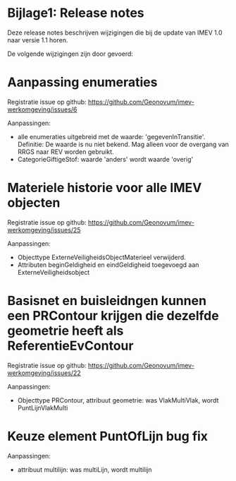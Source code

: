 Bijlage1: Release notes
========

Deze release notes beschrijven wijzigingen die bij de update van IMEV 1.0 naar versie 1.1 horen.


De volgende wijzigingen zijn door gevoerd:

# Aanpassing enumeraties

Registratie issue op github: https://github.com/Geonovum/imev-werkomgeving/issues/6

Aanpassingen:
- alle enumeraties uitgebreid met de waarde: 'gegevenInTransitie'. Definitie: De waarde is nu niet bekend. Mag alleen voor de overgang van RRGS naar REV worden gebruikt.  
- CategorieGiftigeStof: waarde 'anders' wordt waarde 'overig'

# Materiele historie voor alle IMEV objecten

Registratie issue op github: https://github.com/Geonovum/imev-werkomgeving/issues/25

Aanpassingen:
- Objecttype ExterneVeiligheidsObjectMaterieel verwijderd.
- Attributen beginGeldigheid en eindGeldigheid toegevoegd aan ExterneVeiligheidsobject

# Basisnet en buisleidngen kunnen een PRContour krijgen die dezelfde geometrie heeft als ReferentieEvContour

Registratie issue op github: https://github.com/Geonovum/imev-werkomgeving/issues/22

Aanpassingen:
- Objecttype PRContour, attribuut geometrie: was VlakMultiVlak, wordt PuntLijnVlakMulti

# Keuze element PuntOfLijn bug fix

Aanpassingen:
- attribuut multilijn: was multiLijn, wordt multilijn